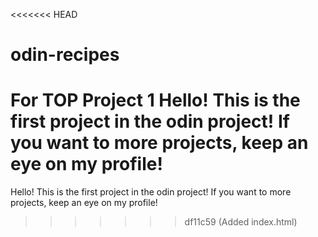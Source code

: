 <<<<<<< HEAD
# odin-recipes
For TOP Project 1
Hello! This is the first project in the odin project!
If you want to more projects, keep an eye on my profile!
=======
Hello! This is the first project in the odin project!
If you want to more projects, keep an eye on my profile!
>>>>>>> df11c59 (Added index.html)
